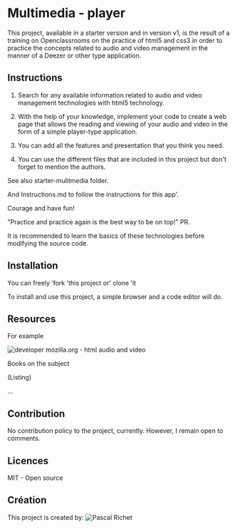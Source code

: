 # Multimedia - player

This project, available in a starter version and in version v1, is the result of a training on Openclassrooms on the practice of html5 and css3 in order to practice the concepts related to audio and video management in the manner of a Deezer or other type application.

## Instructions

1. Search for any available information related to audio and video management technologies with html5 technology.

2. With the help of your knowledge, implement your code to create a web page that allows the reading and viewing of your audio and video in the form of a simple player-type application.

3. You can add all the features and presentation that you think you need.

4. You can use the different files that are included in this project but don't forget to mention the authors.

See also starter-mulitmedia folder.

And Instructions.md to follow the instructions for this app'.

Courage and have fun!

"Practice and practice again is the best way to be on top!"
PR.

It is recommended to learn the basics of these technologies before modifying the source code.

## Installation

You can freely ‘fork 'this project or' clone 'it

To install and use this project, a simple browser and a code editor will do.

## Resources

For example

![developer mozilla.org - html audio and video](https://developer.mozilla.org/fr/docs/Web/HTML/Utilisation_d%27audio_et_video_en_HTML5)

Books on the subject

(Listing)

...

## Contribution

No contribution policy to the project, currently.
However, I remain open to comments.

## Licences

MIT - Open source

## Création

This project is created by: ![Pascal Richet](https://github.com/PascalR2014)
